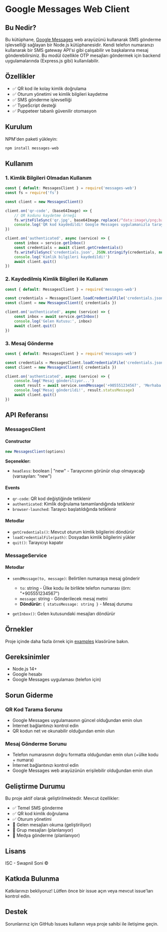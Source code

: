 # Google Messages Web Client

## Bu Nedir?
Bu kütüphane, [Google Messages](https://messages.android.com) web arayüzünü kullanarak SMS gönderme işlevselliği sağlayan bir Node.js kütüphanesidir. Kendi telefon numaranızı kullanarak bir SMS gateway API'si gibi çalışabilir ve başkalarına mesaj gönderebilirsiniz. Bu modül özellikle OTP mesajları göndermek için backend uygulamalarında (Express.js gibi) kullanılabilir.

## Özellikler
- ✅ QR kod ile kolay kimlik doğrulama
- ✅ Oturum yönetimi ve kimlik bilgileri kaydetme
- ✅ SMS gönderme işlevselliği
- ✅ TypeScript desteği
- ✅ Puppeteer tabanlı güvenilir otomasyon

## Kurulum

NPM'den paketi yükleyin:

```bash
npm install messages-web
```

## Kullanım

### 1. Kimlik Bilgileri Olmadan Kullanım

```javascript
const { default: MessagesClient } = require('messages-web')
const fs = require('fs')

const client = new MessagesClient()

client.on('qr-code', (base64Image) => {
    // QR kodunu kaydetme örneği
    fs.writeFileSync('qr.jpg', base64Image.replace(/^data:image\/png;base64,/, ""), { encoding: 'base64' })
    console.log('QR kod kaydedildi! Google Messages uygulamanızla tarayın.')
})

client.on('authenticated', async (service) => {
    const inbox = service.getInbox()
    const credentials = await client.getCredentials()
    fs.writeFileSync('credentials.json', JSON.stringify(credentials, null, '\t'))
    console.log('Kimlik bilgileri kaydedildi!')
    await client.quit()
})
```

### 2. Kaydedilmiş Kimlik Bilgileri ile Kullanım

```javascript
const { default: MessagesClient } = require('messages-web')

const credentials = MessagesClient.loadCredentialFile('credentials.json')
const client = new MessagesClient({ credentials })

client.on('authenticated', async (service) => {
    const inbox = await service.getInbox()
    console.log('Gelen Kutusu:', inbox)
    await client.quit()
})
```

### 3. Mesaj Gönderme

```javascript
const { default: MessagesClient } = require('messages-web')

const credentials = MessagesClient.loadCredentialFile('credentials.json')
const client = new MessagesClient({ credentials })

client.on('authenticated', async (service) => {
    console.log('Mesaj gönderiliyor...')
    const result = await service.sendMessage('+905551234567', 'Merhaba! Bu bir test mesajıdır.')
    console.log('Mesaj gönderildi!', result.statusMessage)
    await client.quit()
})
```

## API Referansı

### MessagesClient

#### Constructor
```javascript
new MessagesClient(options)
```

**Seçenekler:**
- `headless`: boolean | "new" - Tarayıcının görünür olup olmayacağı (varsayılan: "new")

#### Events

- `qr-code`: QR kod değiştiğinde tetiklenir
- `authenticated`: Kimlik doğrulama tamamlandığında tetiklenir
- `browser-launched`: Tarayıcı başlatıldığında tetiklenir

#### Metodlar

- `getCredentials()`: Mevcut oturum kimlik bilgilerini döndürür
- `loadCredentialFile(path)`: Dosyadan kimlik bilgilerini yükler
- `quit()`: Tarayıcıyı kapatır

### MessageService

#### Metodlar

- `sendMessage(to, message)`: Belirtilen numaraya mesaj gönderir
  - `to`: string - Ülke kodu ile birlikte telefon numarası (örn: "+905551234567")
  - `message`: string - Gönderilecek mesaj metni
  - **Döndürür:** `{ statusMessage: string }` - Mesaj durumu

- `getInbox()`: Gelen kutusundaki mesajları döndürür

## Örnekler

Proje içinde daha fazla örnek için [examples](https://github.com/SwapnilSoni1999/messages-web/tree/main/examples) klasörüne bakın.

## Gereksinimler

- Node.js 14+
- Google hesabı
- Google Messages uygulaması (telefon için)

## Sorun Giderme

### QR Kod Tarama Sorunu
- Google Messages uygulamasının güncel olduğundan emin olun
- İnternet bağlantınızı kontrol edin
- QR kodun net ve okunabilir olduğundan emin olun

### Mesaj Gönderme Sorunu
- Telefon numarasının doğru formatta olduğundan emin olun (+ülke kodu + numara)
- İnternet bağlantınızı kontrol edin
- Google Messages web arayüzünün erişilebilir olduğundan emin olun

## Geliştirme Durumu

Bu proje aktif olarak geliştirilmektedir. Mevcut özellikler:
- ✅ Temel SMS gönderme
- ✅ QR kod kimlik doğrulama
- ✅ Oturum yönetimi
- 🔄 Gelen mesajları okuma (geliştiriliyor)
- 🔄 Grup mesajları (planlanıyor)
- 🔄 Medya gönderme (planlanıyor)

## Lisans
ISC - Swapnil Soni ©

## Katkıda Bulunma

Katkılarınızı bekliyoruz! Lütfen önce bir issue açın veya mevcut issue'ları kontrol edin.

## Destek

Sorunlarınız için GitHub Issues kullanın veya proje sahibi ile iletişime geçin.
